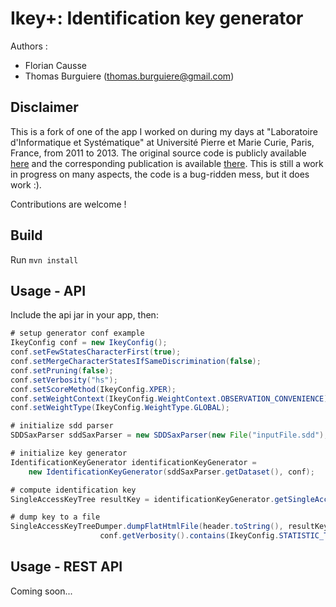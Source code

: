 Ikey+: Identification key generator
===================================

Authors : 

- Florian Causse 
- Thomas Burguiere (thomas.burguiere@gmail.com)

Disclaimer
----------
This is a fork of one of the app I worked on during my days at "Laboratoire d'Informatique et Systématique" at Université Pierre et Marie Curie, Paris, France, from 2011 to 2013. The original source code is publicly available [here](https://code.google.com/p/ikey-plus/) and the corresponding publication is available [there](http://sysbio.oxfordjournals.org/content/62/1/157.long). This is still a work in progress on many aspects, the code is a bug-ridden mess, but it does work :).

Contributions are welcome !

Build
-----

Run `mvn install`

Usage - API
-----------

Include the api jar in your app, then:

```java
# setup generator conf example
IkeyConfig conf = new IkeyConfig();
conf.setFewStatesCharacterFirst(true);
conf.setMergeCharacterStatesIfSameDiscrimination(false);
conf.setPruning(false);
conf.setVerbosity("hs");
conf.setScoreMethod(IkeyConfig.XPER);
conf.setWeightContext(IkeyConfig.WeightContext.OBSERVATION_CONVENIENCE);
conf.setWeightType(IkeyConfig.WeightType.GLOBAL);

# initialize sdd parser
SDDSaxParser sddSaxParser = new SDDSaxParser(new File("inputFile.sdd"), conf);

# initialize key generator
IdentificationKeyGenerator identificationKeyGenerator = 
	new IdentificationKeyGenerator(sddSaxParser.getDataset(), conf);

# compute identification key
SingleAccessKeyTree resultKey = identificationKeyGenerator.getSingleAccessKeyTree();

# dump key to a file
SingleAccessKeyTreeDumper.dumpFlatHtmlFile(header.toString(), resultKey,
					conf.getVerbosity().contains(IkeyConfig.STATISTIC_TAG)).getName();
```

Usage - REST API
----------------

Coming soon...





